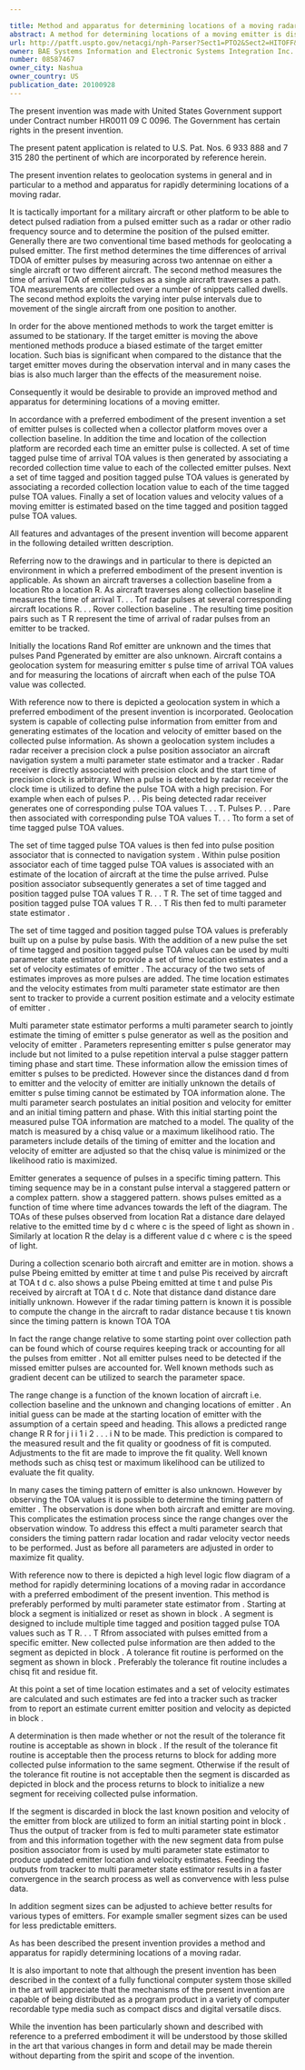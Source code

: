 ```yaml
---

title: Method and apparatus for determining locations of a moving radar
abstract: A method for determining locations of a moving emitter is disclosed. Initially, a set of emitter pulses is collected when a collector platform moves over a collection baseline. In addition, the time and location of the collection platform are recorded each time an emitter pulse is collected. A set of time-tagged pulse time-of-arrival (TOA) values is then generated by associating a recorded collection time value to each of the collected emitter pulses. Next, a set of time-tagged and position-tagged pulse TOA values is generated by associating a recorded collection location value to each of the time-tagged pulse TOA values. Finally, a set of location values and velocity values of a moving emitter is estimated based on the time-tagged and position-tagged pulse TOA values.
url: http://patft.uspto.gov/netacgi/nph-Parser?Sect1=PTO2&Sect2=HITOFF&p=1&u=%2Fnetahtml%2FPTO%2Fsearch-adv.htm&r=1&f=G&l=50&d=PALL&S1=08587467&OS=08587467&RS=08587467
owner: BAE Systems Information and Electronic Systems Integration Inc.
number: 08587467
owner_city: Nashua
owner_country: US
publication_date: 20100928
---
```

The present invention was made with United States Government support under Contract number HR0011 09 C 0096. The Government has certain rights in the present invention.

The present patent application is related to U.S. Pat. Nos. 6 933 888 and 7 315 280 the pertinent of which are incorporated by reference herein.

The present invention relates to geolocation systems in general and in particular to a method and apparatus for rapidly determining locations of a moving radar.

It is tactically important for a military aircraft or other platform to be able to detect pulsed radiation from a pulsed emitter such as a radar or other radio frequency source and to determine the position of the pulsed emitter. Generally there are two conventional time based methods for geolocating a pulsed emitter. The first method determines the time differences of arrival TDOA of emitter pulses by measuring across two antennae on either a single aircraft or two different aircraft. The second method measures the time of arrival TOA of emitter pulses as a single aircraft traverses a path. TOA measurements are collected over a number of snippets called dwells. The second method exploits the varying inter pulse intervals due to movement of the single aircraft from one position to another.

In order for the above mentioned methods to work the target emitter is assumed to be stationary. If the target emitter is moving the above mentioned methods produce a biased estimate of the target emitter location. Such bias is significant when compared to the distance that the target emitter moves during the observation interval and in many cases the bias is also much larger than the effects of the measurement noise.

Consequently it would be desirable to provide an improved method and apparatus for determining locations of a moving emitter.

In accordance with a preferred embodiment of the present invention a set of emitter pulses is collected when a collector platform moves over a collection baseline. In addition the time and location of the collection platform are recorded each time an emitter pulse is collected. A set of time tagged pulse time of arrival TOA values is then generated by associating a recorded collection time value to each of the collected emitter pulses. Next a set of time tagged and position tagged pulse TOA values is generated by associating a recorded collection location value to each of the time tagged pulse TOA values. Finally a set of location values and velocity values of a moving emitter is estimated based on the time tagged and position tagged pulse TOA values.

All features and advantages of the present invention will become apparent in the following detailed written description.

Referring now to the drawings and in particular to there is depicted an environment in which a preferred embodiment of the present invention is applicable. As shown an aircraft traverses a collection baseline from a location Rto a location R. As aircraft traverses along collection baseline it measures the time of arrival T. . . Tof radar pulses at several corresponding aircraft locations R. . . Rover collection baseline . The resulting time position pairs such as T R represent the time of arrival of radar pulses from an emitter to be tracked.

Initially the locations Rand Rof emitter are unknown and the times that pulses Pand Pgenerated by emitter are also unknown. Aircraft contains a geolocation system for measuring emitter s pulse time of arrival TOA values and for measuring the locations of aircraft when each of the pulse TOA value was collected.

With reference now to there is depicted a geolocation system in which a preferred embodiment of the present invention is incorporated. Geolocation system is capable of collecting pulse information from emitter from and generating estimates of the location and velocity of emitter based on the collected pulse information. As shown a geolocation system includes a radar receiver a precision clock a pulse position associator an aircraft navigation system a multi parameter state estimator and a tracker . Radar receiver is directly associated with precision clock and the start time of precision clock is arbitrary. When a pulse is detected by radar receiver the clock time is utilized to define the pulse TOA with a high precision. For example when each of pulses P. . . Pis being detected radar receiver generates one of corresponding pulse TOA values T. . . T. Pulses P. . . Pare then associated with corresponding pulse TOA values T. . . Tto form a set of time tagged pulse TOA values.

The set of time tagged pulse TOA values is then fed into pulse position associator that is connected to navigation system . Within pulse position associator each of time tagged pulse TOA values is associated with an estimate of the location of aircraft at the time the pulse arrived. Pulse position associator subsequently generates a set of time tagged and position tagged pulse TOA values T R. . . T R. The set of time tagged and position tagged pulse TOA values T R. . . T Ris then fed to multi parameter state estimator .

The set of time tagged and position tagged pulse TOA values is preferably built up on a pulse by pulse basis. With the addition of a new pulse the set of time tagged and position tagged pulse TOA values can be used by multi parameter state estimator to provide a set of time location estimates and a set of velocity estimates of emitter . The accuracy of the two sets of estimates improves as more pulses are added. The time location estimates and the velocity estimates from multi parameter state estimator are then sent to tracker to provide a current position estimate and a velocity estimate of emitter .

Multi parameter state estimator performs a multi parameter search to jointly estimate the timing of emitter s pulse generator as well as the position and velocity of emitter . Parameters representing emitter s pulse generator may include but not limited to a pulse repetition interval a pulse stagger pattern timing phase and start time. These information allow the emission times of emitter s pulses to be predicted. However since the distances dand d from to emitter and the velocity of emitter are initially unknown the details of emitter s pulse timing cannot be estimated by TOA information alone. The multi parameter search postulates an initial position and velocity for emitter and an initial timing pattern and phase. With this initial starting point the measured pulse TOA information are matched to a model. The quality of the match is measured by a chisq value or a maximum likelihood ratio. The parameters include details of the timing of emitter and the location and velocity of emitter are adjusted so that the chisq value is minimized or the likelihood ratio is maximized.

Emitter generates a sequence of pulses in a specific timing pattern. This timing sequence may be in a constant pulse interval a staggered pattern or a complex pattern. show a staggered pattern. shows pulses emitted as a function of time where time advances towards the left of the diagram. The TOAs of these pulses observed from location Rat a distance dare delayed relative to the emitted time by d c where c is the speed of light as shown in . Similarly at location R the delay is a different value d c where c is the speed of light.

During a collection scenario both aircraft and emitter are in motion. shows a pulse Pbeing emitted by emitter at time t and pulse Pis received by aircraft at TOA t d c. also shows a pulse Pbeing emitted at time t and pulse Pis received by aircraft at TOA t d c. Note that distance dand distance dare initially unknown. However if the radar timing pattern is known it is possible to compute the change in the aircraft to radar distance because t tis known since the timing pattern is known TOA TOA 

In fact the range change relative to some starting point over collection path can be found which of course requires keeping track or accounting for all the pulses from emitter . Not all emitter pulses need to be detected if the missed emitter pulses are accounted for. Well known methods such as gradient decent can be utilized to search the parameter space.

The range change is a function of the known location of aircraft i.e. collection baseline and the unknown and changing locations of emitter . An initial guess can be made at the starting location of emitter with the assumption of a certain speed and heading. This allows a predicted range change R R for j i i 1 i 2 . . . i N to be made. This prediction is compared to the measured result and the fit quality or goodness of fit is computed. Adjustments to the fit are made to improve the fit quality. Well known methods such as chisq test or maximum likelihood can be utilized to evaluate the fit quality.

In many cases the timing pattern of emitter is also unknown. However by observing the TOA values it is possible to determine the timing pattern of emitter . The observation is done when both aircraft and emitter are moving. This complicates the estimation process since the range changes over the observation window. To address this effect a multi parameter search that considers the timing pattern radar location and radar velocity vector needs to be performed. Just as before all parameters are adjusted in order to maximize fit quality.

With reference now to there is depicted a high level logic flow diagram of a method for rapidly determining locations of a moving radar in accordance with a preferred embodiment of the present invention. This method is preferably performed by multi parameter state estimator from . Starting at block a segment is initialized or reset as shown in block . A segment is designed to include multiple time tagged and position tagged pulse TOA values such as T R. . . T Rfrom associated with pulses emitted from a specific emitter. New collected pulse information are then added to the segment as depicted in block . A tolerance fit routine is performed on the segment as shown in block . Preferably the tolerance fit routine includes a chisq fit and residue fit.

At this point a set of time location estimates and a set of velocity estimates are calculated and such estimates are fed into a tracker such as tracker from to report an estimate current emitter position and velocity as depicted in block .

A determination is then made whether or not the result of the tolerance fit routine is acceptable as shown in block . If the result of the tolerance fit routine is acceptable then the process returns to block for adding more collected pulse information to the same segment. Otherwise if the result of the tolerance fit routine is not acceptable then the segment is discarded as depicted in block and the process returns to block to initialize a new segment for receiving collected pulse information.

If the segment is discarded in block the last known position and velocity of the emitter from block are utilized to form an initial starting point in block . Thus the output of tracker from is fed to multi parameter state estimator from and this information together with the new segment data from pulse position associator from is used by multi parameter state estimator to produce updated emitter location and velocity estimates. Feeding the outputs from tracker to multi parameter state estimator results in a faster convergence in the search process as well as convervence with less pulse data.

In addition segment sizes can be adjusted to achieve better results for various types of emitters. For example smaller segment sizes can be used for less predictable emitters.

As has been described the present invention provides a method and apparatus for rapidly determining locations of a moving radar.

It is also important to note that although the present invention has been described in the context of a fully functional computer system those skilled in the art will appreciate that the mechanisms of the present invention are capable of being distributed as a program product in a variety of computer recordable type media such as compact discs and digital versatile discs.

While the invention has been particularly shown and described with reference to a preferred embodiment it will be understood by those skilled in the art that various changes in form and detail may be made therein without departing from the spirit and scope of the invention.

